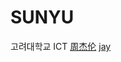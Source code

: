 # SUNYU
고려대학교 ICT
[周杰伦](https://www.youtube.com/watch?v=bu7nU9Mhpyo)
[jay](https://www.google.co.kr/imgres?imgurl=https://img1.doubanio.com/img/musician/large/22817.jpg&imgrefurl=https://music.douban.com/musician/104916/&h=767&w=538&tbnid=kZTsTDLTtQL7CM:&tbnh=186&tbnw=130&usg=__Gn6C3-A1PA_nITD1Fxzv6EpSkbM%3D&vet=10ahUKEwj_0dOMi-bXAhWLvrwKHacDAmwQ_B0IhAEwCg..i&docid=RHLiTnAGPl_pZM&itg=1&sa=X&ved=0ahUKEwj_0dOMi-bXAhWLvrwKHacDAmwQ_B0IhAEwCg)
